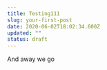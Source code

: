 ```yaml
---
title: Testing111
slug: your-first-post
date: 2020-06-02T18:02:34.600Z
updated: ""
status: draft
---
```

And away we go